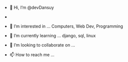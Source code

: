 - 👋 Hi, I’m @devDansuy
- 
- 👀 I’m interested in ...
Computers, 
Web Dev,
Programming

- 🌱 I’m currently learning ...
django, sql, linux

- 💞️ I’m looking to collaborate on ...
- 📫 How to reach me ...

<!---
potchakik/potchakik is a ✨ special ✨ repository because its `README.md` (this file) appears on your GitHub profile.
You can click the Preview link to take a look at your changes.
--->
